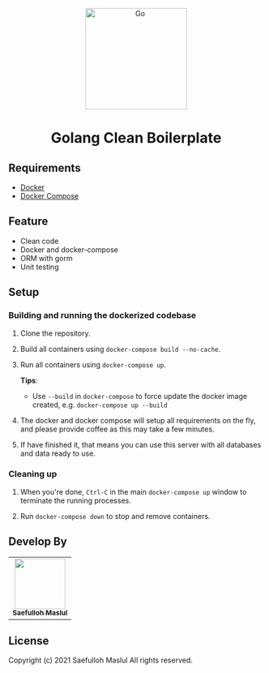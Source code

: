 <p align="center">
  <a href="https://github.com/saefullohmaslul/golang-example" target="blank"><img src="https://raw.githubusercontent.com/nielsing/yar/master/images/yargopher3.png" width="200" alt="Go" /></a>
</p>

<h1 align="center">Golang Clean Boilerplate</h1>

## Requirements

- [Docker](https://www.docker.com/)
- [Docker Compose](https://docs.docker.com/compose/)

## Feature

- Clean code
- Docker and docker-compose
- ORM with gorm
- Unit testing

## Setup

### Building and running the dockerized codebase

1. Clone the repository.

1. Build all containers using `docker-compose build --no-cache`.

1. Run all containers using `docker-compose up`.

   **Tips**:

   - Use `--build` in `docker-compose` to force update the docker image created, e.g. `docker-compose up --build`

1. The docker and docker compose will setup all requirements on the fly, and please provide coffee as this may take a few minutes.

1. If have finished it, that means you can use this server with all databases and data ready to use.
### Cleaning up

1. When you're done, `Ctrl-C` in the main `docker-compose up` window to terminate the running processes.

1. Run `docker-compose down` to stop and remove containers.

## Develop By

<!-- ALL-CONTRIBUTORS-LIST:START - Do not remove or modify this section -->
<!-- prettier-ignore-start -->
<!-- markdownlint-disable -->
<table>
  <tr>
    <td align="center"><a href="https://github.com/saefullohmaslul"><img src="https://avatars.githubusercontent.com/u/20754023" width="100px;" alt=""/><br /><sub><b>Saefulloh Maslul</b></sub></a></td>
  </tr>
</table>
<!-- markdownlint-enable -->
<!-- prettier-ignore-end -->
<!-- ALL-CONTRIBUTORS-LIST:END -->

## License

Copyright (c) 2021 Saefulloh Maslul
All rights reserved.